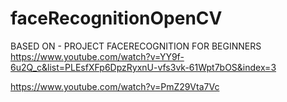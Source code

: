 # faceRecognitionOpenCV


BASED ON - PROJECT FACERECOGNITION FOR BEGINNERS <br>
https://www.youtube.com/watch?v=YY9f-6u2Q_c&list=PLEsfXFp6DpzRyxnU-vfs3vk-61Wpt7bOS&index=3

https://www.youtube.com/watch?v=PmZ29Vta7Vc
